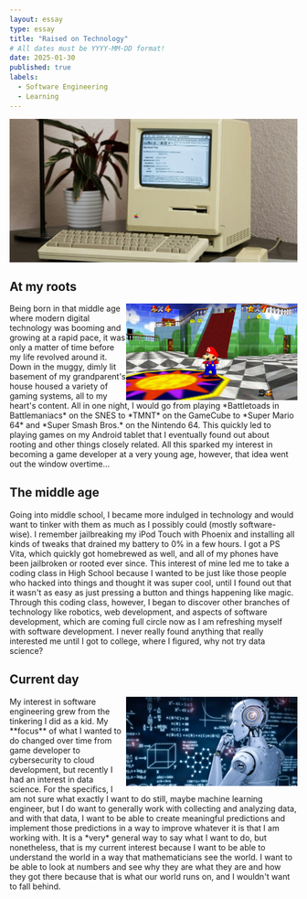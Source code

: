 ```yaml
---
layout: essay
type: essay
title: "Raised on Technology"
# All dates must be YYYY-MM-DD format!
date: 2025-01-30
published: true
labels:
  - Software Engineering
  - Learning
---
```


<img width="700px" class="rounded pe-4" align = "center" src="../img/raised-on-technology/oldcomputer.jpg">

## At my roots
<img align = "right" width = "300" src = "../img/raised-on-technology/supermario64.png">
Being born in that middle age where modern digital technology was booming and growing at a rapid pace, it was only a matter of time before my life revolved around it. Down in the muggy, dimly lit basement of my grandparent's house housed a variety of gaming systems, all to my heart's content. All in one night, I would go from playing *Battletoads in Battlemaniacs* on the SNES to *TMNT* on the GameCube to *Super Mario 64* and *Super Smash Bros.* on the Nintendo 64. This quickly led to playing games on my Android tablet that I eventually found out about rooting and other things closely related. All this sparked my interest in becoming a game developer at a very young age, however, that idea went out the window overtime...

## The middle age
Going into middle school, I became more indulged in technology and would want to tinker with them as much as I possibly could (mostly software-wise). I remember jailbreaking my iPod Touch with Phoenix and installing all kinds of tweaks that drained my battery to 0% in a few hours. I got a PS Vita, which quickly got homebrewed as well, and all of my phones have been jailbroken or rooted ever since. This interest of mine led me to take a coding class in High School because I wanted to be just like those people who hacked into things and thought it was super cool, until I found out that it wasn't as easy as just pressing a button and things happening like magic. Through this coding class, however, I began to discover other branches of technology like robotics, web development, and aspects of software development, which are coming full circle now as I am refreshing myself with software development. I never really found anything that really interested me until I got to college, where I figured, why not try data science?

## Current day
<img align = "right" width = "300" src = "../img/raised-on-technology/ml.jpg">
My interest in software engineering grew from the tinkering I did as a kid. My **focus** of what I wanted to do changed over time from game developer to cybersecurity to cloud development, but recently I had an interest in data science. For the specifics, I am not sure what exactly I want to do still, maybe machine learning engineer, but I do want to generally work with collecting and analyzing data, and with that data, I want to be able to create meaningful predictions and implement those predictions in a way to improve whatever it is that I am working with. It is a *very* general way to say what I want to do, but nonetheless, that is my current interest because I want to be able to understand the world in a way that mathematicians see the world. I want to be able to look at numbers and see why they are what they are and how they got there because that is what our world runs on, and I wouldn't want to fall behind.
